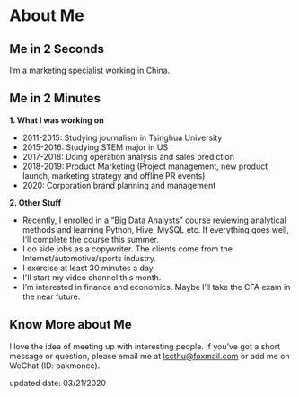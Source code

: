 # About Me

## Me in 2 Seconds
I’m a marketing specialist working in China.

## Me in 2 Minutes
**1. What I was working on**
- 2011-2015: Studying journalism in Tsinghua University
- 2015-2016: Studying STEM major in US
- 2017-2018: Doing operation analysis and sales prediction
- 2018-2019: Product Marketing (Project management, new product launch, marketing strategy and offline PR events)
- 2020: Corporation brand planning and management

**2. Other Stuff**
- Recently, I enrolled in a “Big Data Analysts” course reviewing analytical methods and learning Python, Hive, MySQL etc. If everything goes well, I‘ll complete the course this summer.
- I do side jobs as a copywriter. The clients come from the Internet/automotive/sports industry. 
- I exercise at least 30 minutes a day.
- I'll start my video channel this month.
- I’m interested in finance and economics. Maybe I’ll take the CFA exam in the near future. 

## Know More about Me
I love the idea of meeting up with interesting people. If you’ve got a short message or question, please email me at lccthu@foxmail.com or add me on WeChat (ID: oakmoncc). 



updated date: 03/21/2020